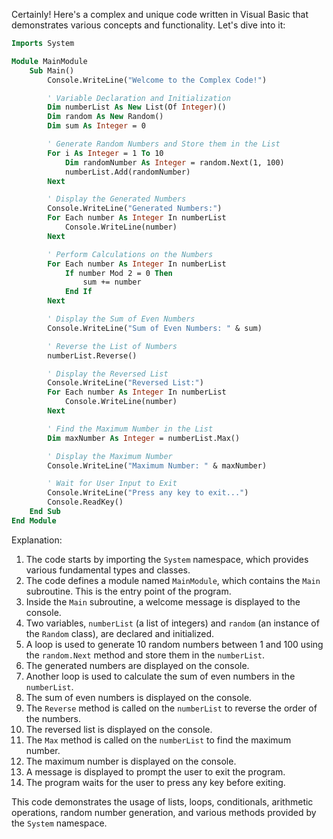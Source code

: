 Certainly! Here's a complex and unique code written in Visual Basic that demonstrates various concepts and functionality. Let's dive into it:

```vb
Imports System

Module MainModule
    Sub Main()
        Console.WriteLine("Welcome to the Complex Code!")

        ' Variable Declaration and Initialization
        Dim numberList As New List(Of Integer)()
        Dim random As New Random()
        Dim sum As Integer = 0

        ' Generate Random Numbers and Store them in the List
        For i As Integer = 1 To 10
            Dim randomNumber As Integer = random.Next(1, 100)
            numberList.Add(randomNumber)
        Next

        ' Display the Generated Numbers
        Console.WriteLine("Generated Numbers:")
        For Each number As Integer In numberList
            Console.WriteLine(number)
        Next

        ' Perform Calculations on the Numbers
        For Each number As Integer In numberList
            If number Mod 2 = 0 Then
                sum += number
            End If
        Next

        ' Display the Sum of Even Numbers
        Console.WriteLine("Sum of Even Numbers: " & sum)

        ' Reverse the List of Numbers
        numberList.Reverse()

        ' Display the Reversed List
        Console.WriteLine("Reversed List:")
        For Each number As Integer In numberList
            Console.WriteLine(number)
        Next

        ' Find the Maximum Number in the List
        Dim maxNumber As Integer = numberList.Max()

        ' Display the Maximum Number
        Console.WriteLine("Maximum Number: " & maxNumber)

        ' Wait for User Input to Exit
        Console.WriteLine("Press any key to exit...")
        Console.ReadKey()
    End Sub
End Module
```

Explanation:
1. The code starts by importing the `System` namespace, which provides various fundamental types and classes.
2. The code defines a module named `MainModule`, which contains the `Main` subroutine. This is the entry point of the program.
3. Inside the `Main` subroutine, a welcome message is displayed to the console.
4. Two variables, `numberList` (a list of integers) and `random` (an instance of the `Random` class), are declared and initialized.
5. A loop is used to generate 10 random numbers between 1 and 100 using the `random.Next` method and store them in the `numberList`.
6. The generated numbers are displayed on the console.
7. Another loop is used to calculate the sum of even numbers in the `numberList`.
8. The sum of even numbers is displayed on the console.
9. The `Reverse` method is called on the `numberList` to reverse the order of the numbers.
10. The reversed list is displayed on the console.
11. The `Max` method is called on the `numberList` to find the maximum number.
12. The maximum number is displayed on the console.
13. A message is displayed to prompt the user to exit the program.
14. The program waits for the user to press any key before exiting.

This code demonstrates the usage of lists, loops, conditionals, arithmetic operations, random number generation, and various methods provided by the `System` namespace.